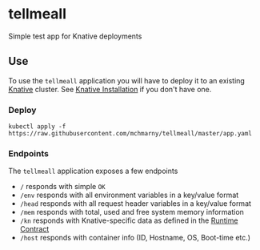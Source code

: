 # tellmeall

Simple test app for Knative deployments

## Use

To use the `tellmeall` application you will have to deploy it to an existing [Knative](https://github.com/knative) cluster. See [Knative Installation](https://github.com/knative/docs/tree/master/install) if you don't have one.

### Deploy

```shell
kubectl apply -f https://raw.githubusercontent.com/mchmarny/tellmeall/master/app.yaml
```

### Endpoints

The `tellmeall` application exposes a few endpoints

* `/` responds with simple `OK`
* `/env` responds with all environment variables in a key/value format
* `/head` responds with all request header variables in a key/value format
* `/mem` responds with total, used and free system memory information
* `/kn` responds with Knative-specific data as defined in the [Runtime Contract](https://github.com/knative/serving/blob/master/docs/runtime-contract.md)
* `/host` responds with container info (ID, Hostname, OS, Boot-time etc.)



